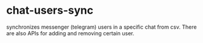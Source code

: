 # chat-users-sync
synchronizes messenger (telegram) users in a specific chat from csv. There are also APIs for adding and removing certain user.
